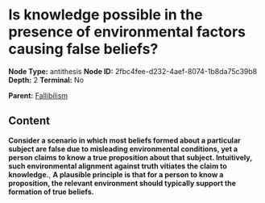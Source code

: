 # Is knowledge possible in the presence of environmental factors causing false beliefs?

**Node Type:** antithesis
**Node ID:** 2fbc4fee-d232-4aef-8074-1b8da75c39b8
**Depth:** 2
**Terminal:** No

**Parent:** [Fallibilism](fallibilism.md)

## Content

**Consider a scenario in which most beliefs formed about a particular subject are false due to misleading environmental conditions, yet a person claims to know a true proposition about that subject. Intuitively, such environmental alignment against truth vitiates the claim to knowledge.**, **A plausible principle is that for a person to know a proposition, the relevant environment should typically support the formation of true beliefs.**
